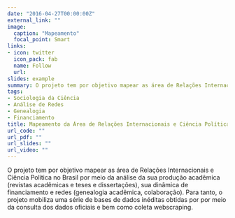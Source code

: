 ```yaml
---
date: "2016-04-27T00:00:00Z"
external_link: ""
image:
  caption: "Mapeamento"
  focal_point: Smart
links:
- icon: twitter
  icon_pack: fab
  name: Follow
  url: 
slides: example
summary: O projeto tem por objetivo mapear as área de Relações Internacionais e Ciência Política no Brasil por meio da análise da sua produção acadêmica (revistas acadêmicas e teses e dissertações), sua dinâmica  de financiamento  e redes (genealogia acadêmica, colaboração).
tags:
- Sociologia da Ciência
- Análise de Redes
- Genealogia
- Financiamento
title: Mapeamento da Área de Relações Internacionais e Ciência Política no Brasil
url_code: ""
url_pdf: ""
url_slides: ""
url_video: ""
---
```


O projeto tem por objetivo mapear as área de Relações Internacionais e Ciência Política no Brasil por meio da análise da sua produção acadêmica (revistas acadêmicas e teses e dissertações), sua dinâmica  de financiamento e redes (genealogia acadêmica, colaboração). Para tanto, o projeto mobiliza uma série de bases de dados inéditas obtidas por por meio da consulta dos dados oficiais e bem como coleta webscraping. 



